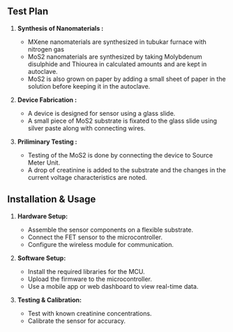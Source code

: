 ## Test Plan 

1. **Synthesis of Nanomaterials :**
   - MXene nanomaterials are synthesized in tubukar furnace with nitrogen gas
   - MoS2 nanomaterials are synthesized by taking Molybdenum disulphide and Thiourea in calculated amounts and are kept in autoclave.
   - MoS2 is also grown on paper by adding a small sheet of paper in the solution before keeping it in the autoclave.
    
2. **Device Fabrication :**
   - A device is designed for sensor using a glass slide.
   - A small piece of MoS2 substrate is fixated to the glass slide using silver paste along with connecting wires.
       
3. **Priliminary Testing :**
   - Testing of the MoS2 is done by connecting the device to Source Meter Unit.
   - A drop of creatinine is added to the substrate and the changes in the current voltage characteristics are noted.
     
     

## Installation & Usage
1. **Hardware Setup:**
   - Assemble the sensor components on a flexible substrate.
   - Connect the FET sensor to the microcontroller.
   - Configure the wireless module for communication.
   
2. **Software Setup:**
   - Install the required libraries for the MCU.
   - Upload the firmware to the microcontroller.
   - Use a mobile app or web dashboard to view real-time data.

3. **Testing & Calibration:**
   - Test with known creatinine concentrations.
   - Calibrate the sensor for accuracy.

     

